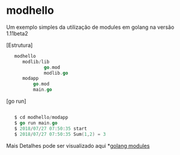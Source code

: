 # modhello

Um exemplo simples da utilização de modules em golang na versão 1.11beta2

[Estrutura]

```go
   modhello
      modlib/lib
              go.mod
              modlib.go
      modapp
          go.mod
          main.go
```
[go run]
```go

   $ cd modhello/modapp
   $ go run main.go
   $ 2018/07/27 07:50:35 start
   $ 2018/07/27 07:50:35 Sum(1,2) = 3

```

Mais Detalhes pode ser visualizado aqui *[golang modules](https://github.com/golang/go/wiki/Modules)
